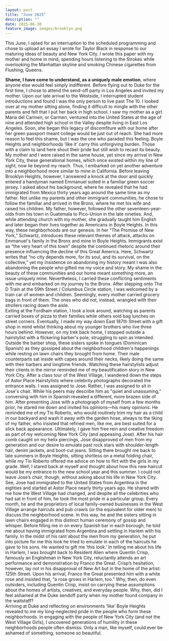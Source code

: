 ```yaml
---
layout: post
title: "June 2025"
description: ""
date: 2025-06-30
feature_image: images/brooklyn.png
---
```


This June, I opted for an interruption to the scheduled programming and chose to upload an essay I wrote for Taylor Black in response to our maturing ideas of beauty and New York City. I wrote this paper with my mother and home in mind, spending hours listening to the Strokes while overlooking the Manhattan skyline and smoking Chinese cigarettes from Flushing, Queens. 

<!--more-->

**Shame, I have come to understand, as a uniquely male emotion**, where anyone else would feel simply indifferent. Before flying out to Duke for the first time, I chose to attend the send-off party in Los Angeles and invited my mother. Upon our late arrival to the Westside, I interrupted student introductions and found I was the only person to live past The 10. I looked over at my mother sitting alone, finding it difficult to mingle with the other parents and felt that I put her back in high school. I saw my mother as a girl. 
Maria del Carmen, or Carmen, ventured into the United States at the age of nine and attended high school in the Valley despite living in East Los Angeles. Soon, she began this legacy of discomfiture with our home after her green passport meant college would be just out of reach. She had more reason to feel this shame, but I was the one who paraded this feeling.
Boyle Heights and neighborhoods ‘like it’ carry this unforgiving burden. Those with a claim to land here shout their pride but still wish to recast its beauty. 
My mother and I were raised in the same house, yet since my arrival in New York City, these generational homes, which once existed within my line of sight, now lie beyond my reach. Thus, I embarked on yet another adventure into a neighborhood more similar to mine in California. 
Before leaving Brooklyn Heights, however, I answered a knock at the door and quickly entered a handyman named Emmanuel suited in a familiar green soccer jersey. I asked about his background, where he revealed that he had immigrated from Mexico thirty years ago around the same time as my father. Not unlike my parents and other immigrant communities, he chose to follow the familiar and arrived in the Bronx, where he met his wife and raised his children. 
My father, however, followed the other seventeen-year-olds from his town in Guatemala to Pico-Union in the late nineties. And, while attending church with my mother, she gradually taught him English and later began their lives together as Americans in Boyle Heights.
In this way, these neighborhoods are our genesis.
In her “The Promise of New York,” Schwartz, introduces these relevant themes of attack, attacks on Emmanuel's family in the Bronx and mine in Boyle Heights. Immigrants exist as “the very heart of this town” despite the continued rhetoric around their presence influencing the decline of this Great America. Here, Schwartz writes that “no city depends more, for its soul, and its survival, on the collective,” yet my insistence on abandoning my history meant I was also abandoning the people who gifted me my voice and story. My shame in the beauty of these communities and our home meant something more, an issue uniquely mine. 
Nevertheless, I carried these conflicting sentiments with me and embarked on my journey to the Bronx. After stepping onto The D Train at the 59th Street / Columbus Circle station, I was welcomed by a train car of women and children. Seemingly, every mother carried grocery bags in front of them. The ones who did not, instead, wrangled with their strollers racing down the aisle.  
Exiting at the Fordham station, I took a look around, watching as parents carried boxes of pizza to their families while others sold bag lunches on street corners. Eventually, I made my way down East 187th Street with a gift shop in mind whilst thinking about my younger brothers who live three hours behind.
However, on my trek back home, I stopped outside a hairstylist with a flickering barber's pole, struggling to spin as intended. Outside the barber shop, these sisters spoke in tongues (Dominican Spanish) as they gossiped about the neighborhood children's happenings while resting on lawn chairs they brought from home. Their male counterparts sat inside with capes around their necks, likely doing the same with their barbers and longtime friends. 
Watching these hairstylists adjust their clients in the mirror reminded me of my beautification story in New York City. After a class tour of the West Village, I wandered down the steps of Astor Place Hairstylists where celebrity photographs decorated the entrance walls. 
I was assigned to Jose. Rather, I was assigned to sit in Jose's chair. While his peers may describe him as "quiet and unassuming," conversing with him in Spanish revealed a different, more brazen side of him. After presenting Jose with a photograph of myself from a few months prior, he stared me down and invited his opinions—his many opinions. 
He reminded me of my Tío Roberto, who would routinely trim my hair as a child in our backyard and wash it away with the garden hose, always to the liking of my father, who insisted that refined men, like me, are best suited for a slick back appearance. 
Ultimately, I gave him free rein and creative freedom as part of my welcoming New York City (and appeasing Jose). After his hair comb caught on my helix piercings, Jose disapproved of men from my generation and our desire to emulate past rock stars with shoulder-length hair, denim jackets, and boot-cut jeans. 
Sitting there brought me back to late summers in Boyle Heights, sitting shirtless on a metal folding chair, while my Tío Roberto offered me advice on how to flirt with the girls in my grade. Well, I stared back at myself and thought about how this new haircut would be my entrance to the new school year and this summer. 
I could not leave Jose’s chair, though, without asking about his life in New York City. See, Jose had immigrated to the United States from Argentina in the eighties and started at Astor Place nearly thirty years ago. He shared with me how the West Village had changed, and despite all the celebrities who had sat in front of him, he took the most pride in a particular group. 
Every month, he and the proprietors of local family-owned businesses in the West Village arrange haircuts and pub crawls (or the equivalent for older men) to discuss the neighborhood scene. In this way, he and the sisters sitting in lawn chairs engaged in this distinct human ceremony of gossip and whisper. 
Before filling me in on every Spanish bar in each borough, he told me about having immigrated from Argentina and settling in Harlem with his family. In the midst of his rant about the men from my generation, he put into picture for me this look he tried to emulate in each of the haircuts he gave to his sons. He wanted to gift me ‘this look.’ 
In telling me about his life in Harlem, I was brought back to Resident Alien where Quentin Crisp, famously an Englishman in New York City, reluctantly attends an art performance and demonstration by Franco the Great. Crisp’s hesitation, however, lay not in his disapproval of New Art but in the home of the artist: 125th Street. Upon his arrival, Franco the Great presented him with a white rose and insisted that, “a rose grows in Harlem, too.”
Why, then, do even outsiders, including Quentin Crisp, insist on carrying these assumptions about the homes of artists, creatives, and everyday people. Why, then, did I feel ashamed at the Duke sendoff party when my mother found company in the waitstaff?   
Arriving at Duke and reflecting on environments ‘like’ Boyle Heights revealed to me my long-neglected pride in the people who form these neighborhoods. In engaging with the people of New York City (and not the West Village Girls), I uncovered generations of humility in these neighborhoods people often dismiss.
Only a man, like myself, could ever be ashamed of something, someone so beautiful. 

